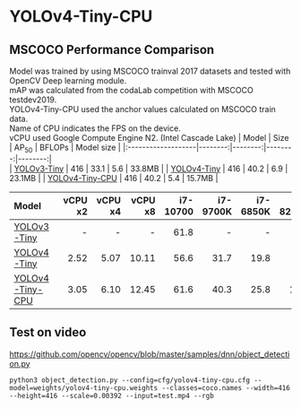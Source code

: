 # YOLOv4-Tiny-CPU 
## MSCOCO Performance Comparison   
Model was trained by using MSCOCO trainval 2017 datasets and tested with OpenCV Deep learning module.   
mAP was calculated from the codaLab competition with MSCOCO testdev2019.   
YOLOv4-Tiny-CPU used the anchor values calculated on MSCOCO train data.     
Name of CPU indicates the FPS on the device.   
vCPU used Google Compute Engine N2. (Intel Cascade Lake)
| Model | Size | AP<sub>50</sub> | BFLOPs | Model size |
|:-------------------|--------:|--------:|--------:|--------:|   
| [YOLOv3-Tiny](https://pjreddie.com/darknet/yolo "pjreddie") | 416 | 33.1 | 5.6 | 33.8MB |
| [YOLOv4-Tiny](https://github.com/AlexeyAB/darknet "Alexey") | 416 | 40.2 | 6.9 | 23.1MB |
| [YOLOv4-Tiny-CPU](https://drive.google.com/file/d/11gbL1hE9IuXxsvblE91Ui4Q-1zHuULIf/view?usp=sharing) | 416 | 40.2 | 5.4 | 15.7MB |    

| Model | vCPU x2 | vCPU x4 | vCPU x8 | i7-10700 | i7-9700K | i7-6850K | i5-8265U | ARM A52 |
|:-------------------|--------:|--------:|--------:|--------:|--------:|--------:|--------:|--------:|
| [YOLOv3-Tiny](https://pjreddie.com/darknet/yolo "pjreddie") | - | - | - | 61.8 | - | - | - | 1.10 |
| [YOLOv4-Tiny](https://github.com/AlexeyAB/darknet "Alexey") | 2.52 | 5.07 | 10.11 | 56.6 | 31.7 | 19.8 | 8.4 | 0.98 |
| [YOLOv4-Tiny-CPU](https://drive.google.com/file/d/11gbL1hE9IuXxsvblE91Ui4Q-1zHuULIf/view?usp=sharing) | 3.05 | 6.10 | 12.45 | 61.6 | 40.3 | 25.8 | 11.3 | 1.33 |


## Test on video
https://github.com/opencv/opencv/blob/master/samples/dnn/object_detection.py

```
python3 object_detection.py --config=cfg/yolov4-tiny-cpu.cfg --model=weights/yolov4-tiny-cpu.weights --classes=coco.names --width=416 --height=416 --scale=0.00392 --input=test.mp4 --rgb
```

